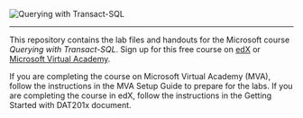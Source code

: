 ![Querying with Transact-SQL](https://www.edx.org/sites/default/files/styles/course_video_banner/public/course/image/featured-card/dat201x_thumbnail.jpg)

***

This repository contains the lab files and handouts for the Microsoft course *Querying with Transact-SQL*. Sign up for this free course on [edX](https://www.edx.org/course/querying-transact-sql-microsoft-dat201x-0) or [Microsoft Virtual Academy](https://mva.microsoft.com/en-US/training-courses/querying-with-transact-sql-10530).

If you are completing the course on Microsoft Virtual Academy (MVA), follow the instructions in the MVA Setup Guide to prepare for the labs. If you are completing the course in edX, follow the instructions in the Getting Started with DAT201x document.
